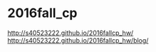 # 2016fall_cp
http://s40523222.github.io/2016fallcp_hw/
http://s40523222.github.io/2016fallcp_hw/blog/